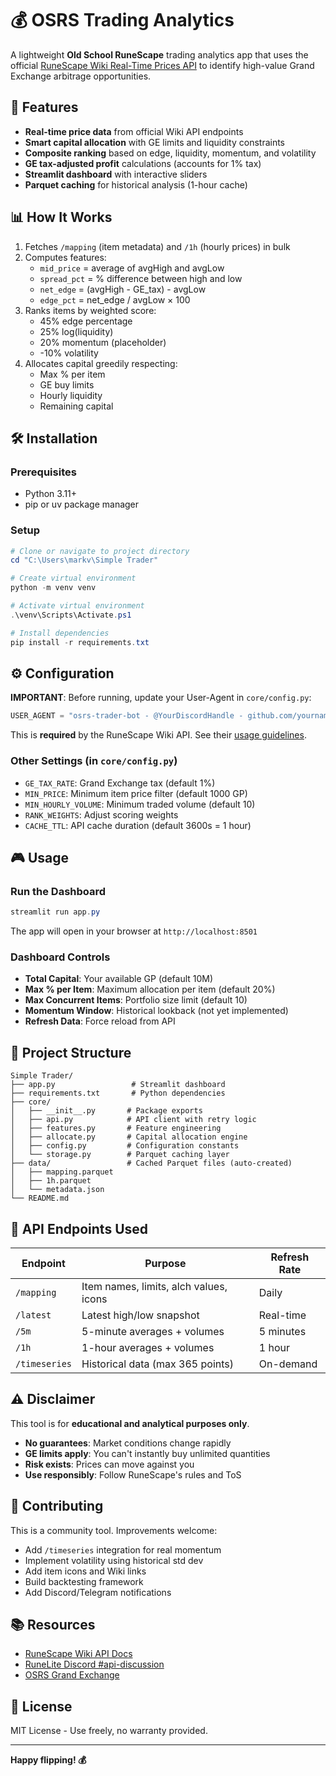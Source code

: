 # 💰 OSRS Trading Analytics

A lightweight **Old School RuneScape** trading analytics app that uses the official [RuneScape Wiki Real-Time Prices API](https://prices.runescape.wiki/api/v1/osrs) to identify high-value Grand Exchange arbitrage opportunities.

## 🚀 Features

- **Real-time price data** from official Wiki API endpoints
- **Smart capital allocation** with GE limits and liquidity constraints
- **Composite ranking** based on edge, liquidity, momentum, and volatility
- **GE tax-adjusted profit** calculations (accounts for 1% tax)
- **Streamlit dashboard** with interactive sliders
- **Parquet caching** for historical analysis (1-hour cache)

## 📊 How It Works

1. Fetches `/mapping` (item metadata) and `/1h` (hourly prices) in bulk
2. Computes features:
   - `mid_price` = average of avgHigh and avgLow
   - `spread_pct` = % difference between high and low
   - `net_edge` = (avgHigh - GE_tax) - avgLow
   - `edge_pct` = net_edge / avgLow × 100
3. Ranks items by weighted score:
   - 45% edge percentage
   - 25% log(liquidity)
   - 20% momentum (placeholder)
   - -10% volatility
4. Allocates capital greedily respecting:
   - Max % per item
   - GE buy limits
   - Hourly liquidity
   - Remaining capital

## 🛠️ Installation

### Prerequisites

- Python 3.11+
- pip or uv package manager

### Setup

```powershell
# Clone or navigate to project directory
cd "C:\Users\markv\Simple Trader"

# Create virtual environment
python -m venv venv

# Activate virtual environment
.\venv\Scripts\Activate.ps1

# Install dependencies
pip install -r requirements.txt
```

## ⚙️ Configuration

**IMPORTANT**: Before running, update your User-Agent in `core/config.py`:

```python
USER_AGENT = "osrs-trader-bot - @YourDiscordHandle - github.com/yourname/osrs-trader"
```

This is **required** by the RuneScape Wiki API. See their [usage guidelines](https://oldschool.runescape.wiki/w/RuneScape:Real-time_Prices).

### Other Settings (in `core/config.py`)

- `GE_TAX_RATE`: Grand Exchange tax (default 1%)
- `MIN_PRICE`: Minimum item price filter (default 1000 GP)
- `MIN_HOURLY_VOLUME`: Minimum traded volume (default 10)
- `RANK_WEIGHTS`: Adjust scoring weights
- `CACHE_TTL`: API cache duration (default 3600s = 1 hour)

## 🎮 Usage

### Run the Dashboard

```powershell
streamlit run app.py
```

The app will open in your browser at `http://localhost:8501`

### Dashboard Controls

- **Total Capital**: Your available GP (default 10M)
- **Max % per Item**: Maximum allocation per item (default 20%)
- **Max Concurrent Items**: Portfolio size limit (default 10)
- **Momentum Window**: Historical lookback (not yet implemented)
- **Refresh Data**: Force reload from API

## 📁 Project Structure

```
Simple Trader/
├── app.py                 # Streamlit dashboard
├── requirements.txt       # Python dependencies
├── core/
│   ├── __init__.py       # Package exports
│   ├── api.py            # API client with retry logic
│   ├── features.py       # Feature engineering
│   ├── allocate.py       # Capital allocation engine
│   ├── config.py         # Configuration constants
│   └── storage.py        # Parquet caching layer
├── data/                 # Cached Parquet files (auto-created)
│   ├── mapping.parquet
│   ├── 1h.parquet
│   └── metadata.json
└── README.md
```

## 🔌 API Endpoints Used

| Endpoint | Purpose | Refresh Rate |
|----------|---------|--------------|
| `/mapping` | Item names, limits, alch values, icons | Daily |
| `/latest` | Latest high/low snapshot | Real-time |
| `/5m` | 5-minute averages + volumes | 5 minutes |
| `/1h` | 1-hour averages + volumes | 1 hour |
| `/timeseries` | Historical data (max 365 points) | On-demand |

## ⚠️ Disclaimer

This tool is for **educational and analytical purposes only**.

- **No guarantees**: Market conditions change rapidly
- **GE limits apply**: You can't instantly buy unlimited quantities
- **Risk exists**: Prices can move against you
- **Use responsibly**: Follow RuneScape's rules and ToS

## 🤝 Contributing

This is a community tool. Improvements welcome:

- Add `/timeseries` integration for real momentum
- Implement volatility using historical std dev
- Add item icons and Wiki links
- Build backtesting framework
- Add Discord/Telegram notifications

## 📚 Resources

- [RuneScape Wiki API Docs](https://prices.runescape.wiki/)
- [RuneLite Discord #api-discussion](https://discord.gg/runelite)
- [OSRS Grand Exchange](https://oldschool.runescape.wiki/w/Grand_Exchange)

## 📄 License

MIT License - Use freely, no warranty provided.

---

**Happy flipping! 💰**
